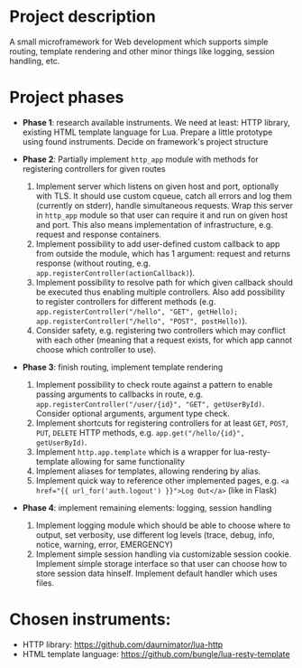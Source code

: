 # Project description
A small microframework for Web development which supports simple routing, template rendering and other minor things like logging, session handling, etc.

# Project phases
- **Phase 1**: research available instruments. We need at least: HTTP library, existing HTML template language for Lua. Prepare a little prototype using found instruments. Decide on framework's project structure
- **Phase 2**: Partially implement `http_app` module with methods for registering controllers for given routes
    1) Implement server which listens on given host and port, optionally with TLS. It should use custom cqueue, catch all errors and log them (currently on stderr), handle simultaneous requests. Wrap this server in `http_app` module so that user can require it and run on given host and port. This also means implementation of infrastructure, e.g. request and response containers.
    2) Implement possibility to add user-defined custom callback to app from outside the module, which has 1 argument: request and returns response (without routing, e.g. `app.registerController(actionCallback)`).
    3) Implement possibility to resolve path for which given callback should be executed thus enabling multiple controllers. Also add possibility to register controllers for different methods (e.g. `app.registerController("/hello", "GET", getHello); app.registerController("/hello", "POST", postHello)`).
    4) Consider safety, e.g. registering two controllers which may conflict with each other (meaning that a request exists, for which app cannot choose which controller to use).
    
- **Phase 3**: finish routing, implement template rendering
    1) Implement possibility to check route against a pattern to enable passing arguments to callbacks in route, e.g. `app.registerController("/user/{id}", "GET", getUserById)`. Consider optional arguments, argument type check.
    2) Implement shortcuts for registering controllers for at least `GET`, `POST`, `PUT`, `DELETE` HTTP methods, e.g. `app.get("/hello/{id}", getUserById)`.
    3) Implement `http.app.template` which is a wrapper for lua-resty-template allowing for same functionality
    4) Implement aliases for templates, allowing rendering by alias.
    5) Implement quick way to reference other implemented pages, e.g. `<a href="{{ url_for('auth.logout') }}">Log Out</a>` (like in Flask)
- **Phase 4**: implement remaining elements: logging, session handling
    1) Implement logging module which should be able to choose where to output, set verbosity, use different log levels (trace, debug, info, notice, warning, error, EMERGENCY)
    2) Implement simple session handling via customizable session cookie. Implement simple storage interface so that user can choose how to store session data hinself. Implement default handler which uses files.

# Chosen instruments:
- HTTP library: https://github.com/daurnimator/lua-http
- HTML template language: https://github.com/bungle/lua-resty-template
